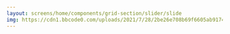 ```yaml
---
layout: screens/home/components/grid-section/slider/slide
img: https://cdn1.bbcode0.com/uploads/2021/7/28/2be26e708b69f6605ab917420119a1cf-full.png
---
```

